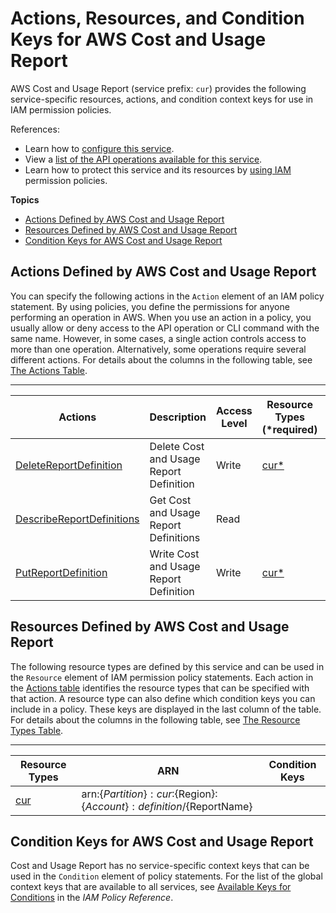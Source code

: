 # Actions, Resources, and Condition Keys for AWS Cost and Usage Report<a name="list_awscostandusagereport"></a>

AWS Cost and Usage Report \(service prefix: `cur`\) provides the following service\-specific resources, actions, and condition context keys for use in IAM permission policies\.

References:
+ Learn how to [configure this service](https://docs.aws.amazon.com/awsaccountbilling/latest/aboutv2/)\.
+ View a [list of the API operations available for this service](https://docs.aws.amazon.com/awsaccountbilling/latest/aboutv2/)\.
+ Learn how to protect this service and its resources by [using IAM](https://docs.aws.amazon.com/awsaccountbilling/latest/aboutv2/control-access-billing.html) permission policies\.

**Topics**
+ [Actions Defined by AWS Cost and Usage Report](#awscostandusagereport-actions-as-permissions)
+ [Resources Defined by AWS Cost and Usage Report](#awscostandusagereport-resources-for-iam-policies)
+ [Condition Keys for AWS Cost and Usage Report](#awscostandusagereport-policy-keys)

## Actions Defined by AWS Cost and Usage Report<a name="awscostandusagereport-actions-as-permissions"></a>

You can specify the following actions in the `Action` element of an IAM policy statement\. By using policies, you define the permissions for anyone performing an operation in AWS\. When you use an action in a policy, you usually allow or deny access to the API operation or CLI command with the same name\. However, in some cases, a single action controls access to more than one operation\. Alternatively, some operations require several different actions\. For details about the columns in the following table, see [The Actions Table](reference_policies_actions-resources-contextkeys.md#actions_table)\.


****  

| Actions | Description | Access Level | Resource Types \(\*required\) | Condition Keys | Dependent Actions | 
| --- | --- | --- | --- | --- | --- | 
|   [ DeleteReportDefinition ](https://docs.aws.amazon.com/awsaccountbilling/latest/aboutv2/delete-report-definition.html)  | Delete Cost and Usage Report Definition | Write |   [ cur\* ](#awscostandusagereport-cur)   |  |  | 
|   [ DescribeReportDefinitions ](https://docs.aws.amazon.com/awsaccountbilling/latest/aboutv2/describe-report-definitions.html)  | Get Cost and Usage Report Definitions | Read |  |  |  | 
|   [ PutReportDefinition ](https://docs.aws.amazon.com/awsaccountbilling/latest/aboutv2/put-report-definition.html)  | Write Cost and Usage Report Definition | Write |   [ cur\* ](#awscostandusagereport-cur)   |  |  | 

## Resources Defined by AWS Cost and Usage Report<a name="awscostandusagereport-resources-for-iam-policies"></a>

The following resource types are defined by this service and can be used in the `Resource` element of IAM permission policy statements\. Each action in the [Actions table](#awscostandusagereport-actions-as-permissions) identifies the resource types that can be specified with that action\. A resource type can also define which condition keys you can include in a policy\. These keys are displayed in the last column of the table\. For details about the columns in the following table, see [The Resource Types Table](reference_policies_actions-resources-contextkeys.md#resources_table)\.


****  

| Resource Types | ARN | Condition Keys | 
| --- | --- | --- | 
|   [ cur ](https://docs.aws.amazon.com/awsaccountbilling/latest/aboutv2/billing-reports.html#enhanced-reports)  |  arn:$\{Partition\}:cur:$\{Region\}:$\{Account\}:definition/$\{ReportName\}  |  | 

## Condition Keys for AWS Cost and Usage Report<a name="awscostandusagereport-policy-keys"></a>

Cost and Usage Report has no service\-specific context keys that can be used in the `Condition` element of policy statements\. For the list of the global context keys that are available to all services, see [Available Keys for Conditions](reference_policies_condition-keys.html#AvailableKeys) in the *IAM Policy Reference*\.